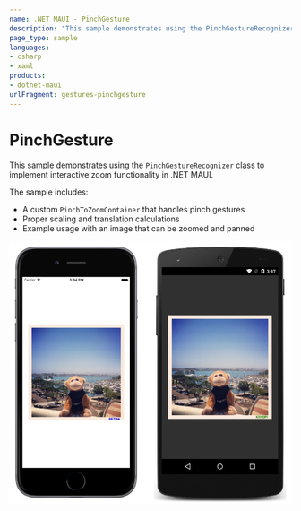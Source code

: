 ```yaml
---
name: .NET MAUI - PinchGesture
description: "This sample demonstrates using the PinchGestureRecognizer class to implement interactive zoom functionality in .NET MAUI."
page_type: sample
languages:
- csharp
- xaml
products:
- dotnet-maui
urlFragment: gestures-pinchgesture
---
```

# PinchGesture

This sample demonstrates using the `PinchGestureRecognizer` class to implement interactive zoom functionality in .NET MAUI.

The sample includes:
- A custom `PinchToZoomContainer` that handles pinch gestures
- Proper scaling and translation calculations
- Example usage with an image that can be zoomed and panned

![PinchGesture application screenshot](Screenshots/01all.png "PinchGesture application screenshot")


